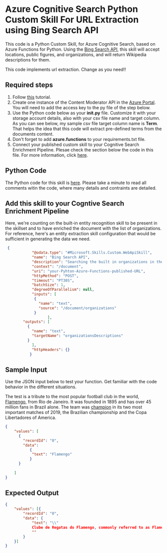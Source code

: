 # Azure Cognitive Search Python Custom Skill For URL Extraction using Bing Search API

This code is a Python Custom Skill, for Azure Cognitive Search, based on Azure Functions for Python. Using the [Bing Search API](https://azure.microsoft.com/en-us/services/cognitive-services/bing-web-search-api/), this skill will accept locations, public figures, and organizations, and will return Wikipedia descriptions for them.

This code implements url extraction. Change as you need!!

## Required steps

1. Follow [this](https://docs.microsoft.com/en-us/azure/azure-functions/functions-create-first-function-python) tutorial.
1. Create one instance of the Content Moderator API in the [Azure Portal](https://ms.portal.azure.com/). You will need to add the access key to the py file of the step below.
1. Use the Python code below as your **__init__.py** file. Customize it with your storage account details, also with your csv file name and target column. As you can see below, my sample csv file target column name is **Term**. That helps the idea that this code will extract pre-defined terms from the documents content.
1. Don't forget to add **azure.functions** to your requirements.txt file.
1. Connect your published custom skill to your Cognitive Search Enrichment Pipeline. Plesae check the section below the code in this file. For more information, click [here](https://docs.microsoft.com/en-us/azure/search/cognitive-search-create-custom-skill-example#connect-to-your-pipeline).

## Python Code

The Python code for this skill is [here](./__init__.py). Please take a minute to read all comments witin the code, where many details and contraints are detailed.

## Add this skill to your Cogntive Search Enrichment Pipeline

Here, we're counting on the built-in entity recognition skill to be present in the skillset and to have enriched the document with the list of organizations. For reference, here's an entity extraction skill configuration that would be sufficient in generating the data we need.

```json
 {
            "@odata.type": "#Microsoft.Skills.Custom.WebApiSkill",
            "name": "Bing Search API",
            "description": "Searching the built in organizations in the web",
            "context": "/document",
            "uri": "your-Pyhton-Azure-Functions-published-URL",
            "httpMethod": "POST",
            "timeout": "PT30S",
            "batchSize": 1,
            "degreeOfParallelism": null,
            "inputs": [
             {
               "name": "text",
               "source": "/document/organizations"
             }
                   ],
        "outputs": [
          {
            "name": "text",
            "targetName": "organizationsDescriptions"
          }
            ],
            "httpHeaders": {}
           }
```

## Sample Input

Use the JSON input below to test your function. Get familiar with the code behavior in the different situations. 

The test is a tribute to the most popular football club in the world, [Flamengo](https://en.wikipedia.org/wiki/Clube_de_Regatas_do_Flamengo), from Rio de Janeiro. It was founded in 1895 and has over 45 million fans in Brazil alone. The team was [champion](https://www.youtube.com/watch?time_continue=11&v=371FOyquzno) in its two most important matches of 2019, the Brazilian championship and the Copa Libertadores of America.

```json
{
    "values": [
      {
        "recordId": "0",
        "data":
           {
            "text": "Flamengo"
           }
      }
     
    ]
}
```

## Expected Output

```json
{
    "values": [{
        "recordId": "0",
        "data": {
            "text": "\\"
            Clube de Regatas do Flamengo, commonly referred to as Flamengo, is a Brazilian sports club based in Rio de Janeiro best known for their professional football team.\\
            ""
        }
    }]
}
```

